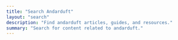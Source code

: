 ```yaml
---
title: "Search Andarduft"
layout: "search"
description: "Find andarduft articles, guides, and resources."
summary: "Search for content related to andarduft."
---
```

